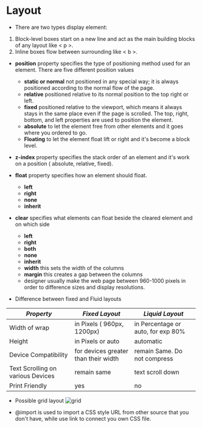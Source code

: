 # Layout
* There are two types display element:
1. Block-level boxes start on a new line and act as the main building blocks of any layout like &lt; p &gt;.
2. Inline boxes flow between surrounding like &lt; b &gt;.
* **position** property specifies the type of positioning method used for an element. There are five different position values
  - **static or normal** not positioned in any special way; it is always positioned according to the normal flow of the page.
  - **relative** positioned relative to its normal position to the top right or left.
  - **fixed** positioned relative to the viewport, which means it always stays in the same place even if the page is scrolled. The top, right, bottom, and left properties are used to position the element.
  - **absolute** to let the element free from other elements and it goes where you ordered to go.
  - **Floating** to let the element float lift or right and it's become a block level.
* **z-index** property specifies the stack order of an element and it's work on a position ( absolute,  relative, fixed).
* **float** property specifies how an element should float.
  - **left**
  - **right**
  - **none**
  - **inherit**
* **clear** specifies what elements can float beside the cleared element and on which side
  - **left**
  - **right**
  - **both**
  - **none**
  - **inherit**
  * **width** this sets the width of the columns
  * **margin** this creates a gap between the columns
  * designer usually make the web page between 960-1000 pixels in order to difference sizes and display resolutions.

 * Difference between fixed and Fluid layouts
 
 | ***Property*** | ***Fixed Layout*** | ***Liquid Layout*** |
 |----------------|--------------------|---------------------|
 | Width of wrap | in Pixels ( 960px, 1200px) | in Percentage or auto, for exp 80% |
 | Height | in Pixels or auto | automatic |
 | Device Compatibility | for devices greater than their width | remain Same. Do not compress |
 | Text Scrolling on various Devices | remain same | text scroll down |
 | Print Friendly | yes | no |
 
 * Possible grid layout 
 ![grid](https://res.cloudinary.com/practicaldev/image/fetch/s--hRu0qmjc--/c_limit%2Cf_auto%2Cfl_progressive%2Cq_auto%2Cw_880/https://raw.githubusercontent.com/ltephanysopez/intro-to-web-dev/master/docs/images/css-grid-layout.png)
 
 * @import is used to import a CSS style URL from other source that you don't have, while use link to connect you own CSS file.
